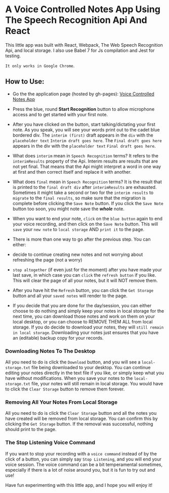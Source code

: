 # A Voice Controlled Notes App Using The Speech Recognition Api And React

This little app was built with React, Webpack, The Web Speech Recognition Api, and local storage. I also use Babel 7 for Js compilation and Jest for testing.

`It only works in Google Chrome`.

## How to Use:

+ Go the the application page (hosted by gh-pages): [Voice Controlled Notes App](https://interglobalmedia.github.io/speech-to-text-app/)

+ Press the blue, round **Start Recognition** button to allow microphone access and to get started with your first note.

+ After you have clicked on the button, start talking/dictating your first note. As you speak, you will see your words print out to the cadet blue bordered div. The `interim (first)` draft appears in the `div` with the `placeholder text` `Interim draft goes here`. The `Final draft goes here` appears in the div with the `placeholder text` `Final draft goes here`. 

+ What does `interim` mean in `Speech Recognition` terms? It refers to the `interimResults` property of the Api. Interim results are results that are not yet final. That means that the Api might interpret a word in one way at first and then correct itself and replace it with another.

+ What does `final` mean in `Speech Recognition` terms? It is the result that is printed to the `final draft div` after `interimResults` are exhausted. Sometimes it might take a second or two for the `interim results` to `migrate` to the `final results`, so make sure that the migration is complete before clicking the `Save Note` button. If you click the `Save Note` button too soon, you might note save the ***whole*** note.

+ When you want to end your note, `click` on the `blue button` again to end your voice recording, and then click on the `Save Note` button. This will `save` your `new note` to `local storage` AND `print it` to the page.

+ There is more than one way to go after the previous step. You can either:

 + decide to continue creating new notes and not worrying about refreshing the page (not a worry) 

 + `stop altogether` (if even just for the moment) after you have made your last save, in which case you can `click` the `refresh button` if you like. This will clear the page of all your notes, but it will NOT remove them.

+ After you have hit the `Refresh` button, you can click the `Get Storage` button and all your `saved notes` will render to the page.

+ If you decide that you are done for the day/session, you can either choose to do nothing and simply keep your notes in local storage for the next time, you can download those notes and work on them on your local desktop, or you can choose to REMOVE THEM ALL from local storage. If you do decide to download your notes, they will `still remain in local storage`. Downloading your notes just ensures that you have an (editable) backup copy for your records.

### Downloading Notes To The Desktop

All you need to do is click the `Download` button, and you will see a `local-storage.txt` file being downloaded to your desktop. You can continue editing your notes directly in the text file if you like, or simply keep what you have without modifications. When you save your notes to the `local-storage.txt` file, your notes will still remain in local storage.  You would have to click the `Clear Storage` button to remove them forever.

### Removing All Your Notes From Local Storage

All you need to do is click the `Clear Storage` button and all the notes you have created will be removed from local storage. You can confirm this by clicking the `Get Storage` button. If the removal was successful, nothing should print to the page.

### The Stop Listening Voice Command

If you want to stop your recording with a `voice command` instead of by the click of a button, you can simply say `Stop Listening`, and you will end your voice session. The voice command can be a bit temperamental sometimes, especially if there is a lot of noise around you, but it is fun to try out and use!

Have fun experimenting with this little app, and I hope you will enjoy it!
